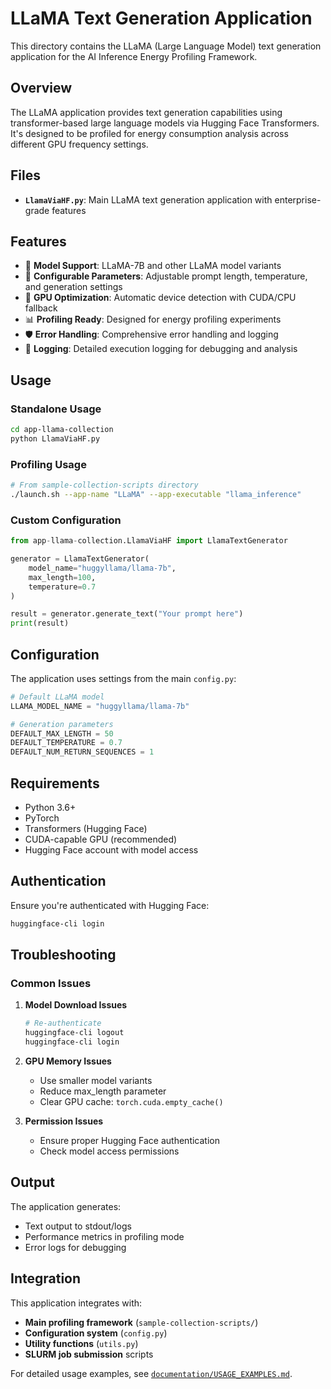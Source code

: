 # LLaMA Text Generation Application

This directory contains the LLaMA (Large Language Model) text generation application for the AI Inference Energy Profiling Framework.

## Overview

The LLaMA application provides text generation capabilities using transformer-based large language models via Hugging Face Transformers. It's designed to be profiled for energy consumption analysis across different GPU frequency settings.

## Files

- **`LlamaViaHF.py`**: Main LLaMA text generation application with enterprise-grade features

## Features

- 🤖 **Model Support**: LLaMA-7B and other LLaMA model variants
- 🔧 **Configurable Parameters**: Adjustable prompt length, temperature, and generation settings
- 🚀 **GPU Optimization**: Automatic device detection with CUDA/CPU fallback
- 📊 **Profiling Ready**: Designed for energy profiling experiments
- 🛡️ **Error Handling**: Comprehensive error handling and logging
- 📝 **Logging**: Detailed execution logging for debugging and analysis

## Usage

### Standalone Usage
```bash
cd app-llama-collection
python LlamaViaHF.py
```

### Profiling Usage
```bash
# From sample-collection-scripts directory
./launch.sh --app-name "LLaMA" --app-executable "llama_inference"
```

### Custom Configuration
```python
from app-llama-collection.LlamaViaHF import LlamaTextGenerator

generator = LlamaTextGenerator(
    model_name="huggyllama/llama-7b",
    max_length=100,
    temperature=0.7
)

result = generator.generate_text("Your prompt here")
print(result)
```

## Configuration

The application uses settings from the main `config.py`:

```python
# Default LLaMA model
LLAMA_MODEL_NAME = "huggyllama/llama-7b"

# Generation parameters
DEFAULT_MAX_LENGTH = 50
DEFAULT_TEMPERATURE = 0.7
DEFAULT_NUM_RETURN_SEQUENCES = 1
```

## Requirements

- Python 3.6+
- PyTorch
- Transformers (Hugging Face)
- CUDA-capable GPU (recommended)
- Hugging Face account with model access

## Authentication

Ensure you're authenticated with Hugging Face:
```bash
huggingface-cli login
```

## Troubleshooting

### Common Issues

1. **Model Download Issues**
   ```bash
   # Re-authenticate
   huggingface-cli logout
   huggingface-cli login
   ```

2. **GPU Memory Issues**
   - Use smaller model variants
   - Reduce max_length parameter
   - Clear GPU cache: `torch.cuda.empty_cache()`

3. **Permission Issues**
   - Ensure proper Hugging Face authentication
   - Check model access permissions

## Output

The application generates:
- Text output to stdout/logs
- Performance metrics in profiling mode
- Error logs for debugging

## Integration

This application integrates with:
- **Main profiling framework** (`sample-collection-scripts/`)
- **Configuration system** (`config.py`)
- **Utility functions** (`utils.py`)
- **SLURM job submission** scripts

For detailed usage examples, see [`documentation/USAGE_EXAMPLES.md`](../documentation/USAGE_EXAMPLES.md).
